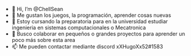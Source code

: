 - 👋 Hi, I’m @ChellSean
- 👀 Me gustan los juegos, la programación, aprender cosas nuevas
- 🌱 Estoy cursando la preparatoria para en la universidad estudiar ingenieria en sistemas computacionales o Mecatronica
- 💞️ Busco colaborar en pequeños o grandes proyectos para aprender un poco más sobre esta area
- 📫 Me pueden contactar mediante discord  xXHugoXx52#1583

<!---
ChellSean/ChellSean is a ✨ special ✨ repository because its `README.md` (this file) appears on your GitHub profile.
You can click the Preview link to take a look at your changes.
--->
